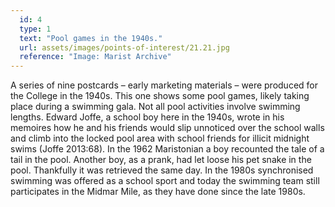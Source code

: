 ```yaml
---
  id: 4
  type: 1
  text: "Pool games in the 1940s."
  url: assets/images/points-of-interest/21.21.jpg
  reference: "Image: Marist Archive"
---
```

A series of nine postcards – early marketing materials – were produced for the College in the 1940s. This one shows some pool games, likely taking place during a swimming gala. Not all pool activities involve swimming lengths. Edward Joffe, a school boy here in the 1940s, wrote in his memoires how he and his friends would slip unnoticed over the school walls and climb into the locked pool area with school friends for illicit midnight swims (Joffe 2013:68). In the 1962 Maristonian a boy recounted the tale of a tail in the pool. Another boy, as a prank, had let loose his pet snake in the pool. Thankfully it was retrieved the same day. In the 1980s synchronised swimming was offered as a school sport and today the swimming team still participates in the Midmar Mile, as they have done since the late 1980s.
        
